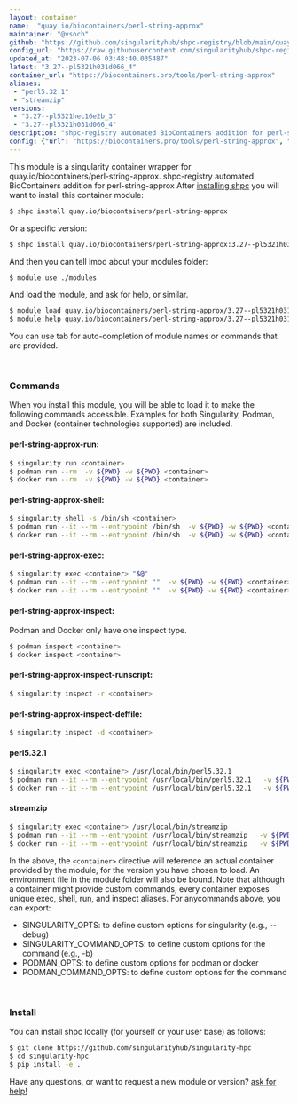 ```yaml
---
layout: container
name:  "quay.io/biocontainers/perl-string-approx"
maintainer: "@vsoch"
github: "https://github.com/singularityhub/shpc-registry/blob/main/quay.io/biocontainers/perl-string-approx/container.yaml"
config_url: "https://raw.githubusercontent.com/singularityhub/shpc-registry/main/quay.io/biocontainers/perl-string-approx/container.yaml"
updated_at: "2023-07-06 03:48:40.035487"
latest: "3.27--pl5321h031d066_4"
container_url: "https://biocontainers.pro/tools/perl-string-approx"
aliases:
 - "perl5.32.1"
 - "streamzip"
versions:
 - "3.27--pl5321hec16e2b_3"
 - "3.27--pl5321h031d066_4"
description: "shpc-registry automated BioContainers addition for perl-string-approx"
config: {"url": "https://biocontainers.pro/tools/perl-string-approx", "maintainer": "@vsoch", "description": "shpc-registry automated BioContainers addition for perl-string-approx", "latest": {"3.27--pl5321h031d066_4": "sha256:7da4081dc31004f9076b43f9a2584de3dc3abacd8a3133db7fddada27f7a38e5"}, "tags": {"3.27--pl5321hec16e2b_3": "sha256:252a2c8c4b99365d0e85e3a0fd9a34d67c56834418d85c1bd638afe88c82c05b", "3.27--pl5321h031d066_4": "sha256:7da4081dc31004f9076b43f9a2584de3dc3abacd8a3133db7fddada27f7a38e5"}, "docker": "quay.io/biocontainers/perl-string-approx", "aliases": {"perl5.32.1": "/usr/local/bin/perl5.32.1", "streamzip": "/usr/local/bin/streamzip"}}
---
```


This module is a singularity container wrapper for quay.io/biocontainers/perl-string-approx.
shpc-registry automated BioContainers addition for perl-string-approx
After [installing shpc](#install) you will want to install this container module:


```bash
$ shpc install quay.io/biocontainers/perl-string-approx
```

Or a specific version:

```bash
$ shpc install quay.io/biocontainers/perl-string-approx:3.27--pl5321h031d066_4
```

And then you can tell lmod about your modules folder:

```bash
$ module use ./modules
```

And load the module, and ask for help, or similar.

```bash
$ module load quay.io/biocontainers/perl-string-approx/3.27--pl5321h031d066_4
$ module help quay.io/biocontainers/perl-string-approx/3.27--pl5321h031d066_4
```

You can use tab for auto-completion of module names or commands that are provided.

<br>

### Commands

When you install this module, you will be able to load it to make the following commands accessible.
Examples for both Singularity, Podman, and Docker (container technologies supported) are included.

#### perl-string-approx-run:

```bash
$ singularity run <container>
$ podman run --rm  -v ${PWD} -w ${PWD} <container>
$ docker run --rm  -v ${PWD} -w ${PWD} <container>
```

#### perl-string-approx-shell:

```bash
$ singularity shell -s /bin/sh <container>
$ podman run --it --rm --entrypoint /bin/sh  -v ${PWD} -w ${PWD} <container>
$ docker run --it --rm --entrypoint /bin/sh  -v ${PWD} -w ${PWD} <container>
```

#### perl-string-approx-exec:

```bash
$ singularity exec <container> "$@"
$ podman run --it --rm --entrypoint ""  -v ${PWD} -w ${PWD} <container> "$@"
$ docker run --it --rm --entrypoint ""  -v ${PWD} -w ${PWD} <container> "$@"
```

#### perl-string-approx-inspect:

Podman and Docker only have one inspect type.

```bash
$ podman inspect <container>
$ docker inspect <container>
```

#### perl-string-approx-inspect-runscript:

```bash
$ singularity inspect -r <container>
```

#### perl-string-approx-inspect-deffile:

```bash
$ singularity inspect -d <container>
```


#### perl5.32.1

```bash
$ singularity exec <container> /usr/local/bin/perl5.32.1
$ podman run --it --rm --entrypoint /usr/local/bin/perl5.32.1   -v ${PWD} -w ${PWD} <container> -c " $@"
$ docker run --it --rm --entrypoint /usr/local/bin/perl5.32.1   -v ${PWD} -w ${PWD} <container> -c " $@"
```


#### streamzip

```bash
$ singularity exec <container> /usr/local/bin/streamzip
$ podman run --it --rm --entrypoint /usr/local/bin/streamzip   -v ${PWD} -w ${PWD} <container> -c " $@"
$ docker run --it --rm --entrypoint /usr/local/bin/streamzip   -v ${PWD} -w ${PWD} <container> -c " $@"
```



In the above, the `<container>` directive will reference an actual container provided
by the module, for the version you have chosen to load. An environment file in the
module folder will also be bound. Note that although a container
might provide custom commands, every container exposes unique exec, shell, run, and
inspect aliases. For anycommands above, you can export:

 - SINGULARITY_OPTS: to define custom options for singularity (e.g., --debug)
 - SINGULARITY_COMMAND_OPTS: to define custom options for the command (e.g., -b)
 - PODMAN_OPTS: to define custom options for podman or docker
 - PODMAN_COMMAND_OPTS: to define custom options for the command

<br>

### Install

You can install shpc locally (for yourself or your user base) as follows:

```bash
$ git clone https://github.com/singularityhub/singularity-hpc
$ cd singularity-hpc
$ pip install -e .
```

Have any questions, or want to request a new module or version? [ask for help!](https://github.com/singularityhub/singularity-hpc/issues)